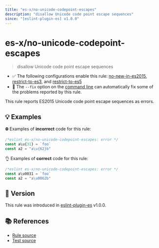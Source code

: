 ```yaml
---
title: "es-x/no-unicode-codepoint-escapes"
description: "disallow Unicode code point escape sequences"
since: "[eslint-plugin-es] v1.0.0"
---
```


# es-x/no-unicode-codepoint-escapes
> disallow Unicode code point escape sequences

- ✅ The following configurations enable this rule: [no-new-in-es2015], [restrict-to-es3], and [restrict-to-es5]
- 🔧 The `--fix` option on the [command line](https://eslint.org/docs/user-guide/command-line-interface#fixing-problems) can automatically fix some of the problems reported by this rule.

This rule reports ES2015 Unicode code point escape sequences as errors.

## 💡 Examples

⛔ Examples of **incorrect** code for this rule:

<eslint-playground fix type="bad">

```js
/*eslint es-x/no-unicode-codepoint-escapes: error */
const a\u{31} = `foo`
const a2 = "a\u{62}b"
```

</eslint-playground>

👌 Examples of **correct** code for this rule:

<eslint-playground fix type="good">

```js
/*eslint es-x/no-unicode-codepoint-escapes: error */
const a\u0031 = `foo`
const a2 = "a\u0062b"
```

</eslint-playground>

## 🚀 Version

This rule was introduced in [eslint-plugin-es] v1.0.0.

[eslint-plugin-es]: https://github.com/mysticatea/eslint-plugin-es

## 📚 References

- [Rule source](https://github.com/eslint-community/eslint-plugin-es-x/blob/master/lib/rules/no-unicode-codepoint-escapes.js)
- [Test source](https://github.com/eslint-community/eslint-plugin-es-x/blob/master/tests/lib/rules/no-unicode-codepoint-escapes.js)

[no-new-in-es2015]: ../configs/index.md#no-new-in-es2015
[restrict-to-es3]: ../configs/index.md#restrict-to-es3
[restrict-to-es5]: ../configs/index.md#restrict-to-es5
